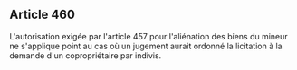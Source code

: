 Article 460
----
L'autorisation exigée par l'article 457 pour l'aliénation des biens du mineur ne
s'applique point au cas où un jugement aurait ordonné la licitation à la demande
d'un copropriétaire par indivis.
